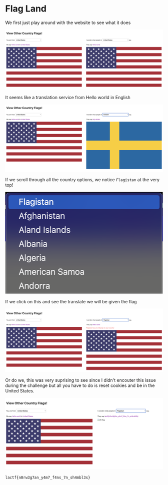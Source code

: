# Flag Land

We first just play around with the website to see what it does

![Flag Land Home](../images/flag_land_default.png)

It seems like a translation service from Hello world in English

![Flag Land Sweden](../images/flag_land_sweden.png)

If we scroll through all the country options, we notice ```Flagistan``` at the very top!


![Flag Land Sweden](../images/flag_land_dropdown.png)

If we click on this and see the translate we will be given the flag

![Flag Land Sweden](../images/flag_land_embargo.png)

Or do we, this was very suprising to see since I didn't encouter this issue during the challenge but all you have to do is reset cookies and be in the United States.

![Flag Land Sweden](../images/flag_land_flag.png)


```lactf{n0rw3g7an_y4m7_f4ns_7n_sh4mbl3s}```
